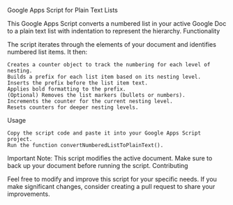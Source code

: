 Google Apps Script for Plain Text Lists

This Google Apps Script converts a numbered list in your active Google Doc to a plain text list with indentation to represent the hierarchy.
Functionality

The script iterates through the elements of your document and identifies numbered list items. It then:

    Creates a counter object to track the numbering for each level of nesting.
    Builds a prefix for each list item based on its nesting level.
    Inserts the prefix before the list item text.
    Applies bold formatting to the prefix.
    (Optional) Removes the list markers (bullets or numbers).
    Increments the counter for the current nesting level.
    Resets counters for deeper nesting levels.

Usage

    Copy the script code and paste it into your Google Apps Script project.
    Run the function convertNumberedListToPlainText().

Important Note: This script modifies the active document. Make sure to back up your document before running the script.
Contributing

Feel free to modify and improve this script for your specific needs. If you make significant changes, consider creating a pull request to share your improvements.
